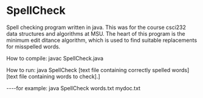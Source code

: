 # SpellCheck
Spell checking program written in java. This was for the course csci232 data structures and algorithms at MSU.
The heart of this program is the minimum edit ditance algorithm, which is used to find suitable replacements for misspelled words.

How to compile: javac SpellCheck.java

How to run: java SpellCheck [text file containing correctly spelled words] [text file containing words to check].]

----for example: java SpellCheck words.txt mydoc.txt
